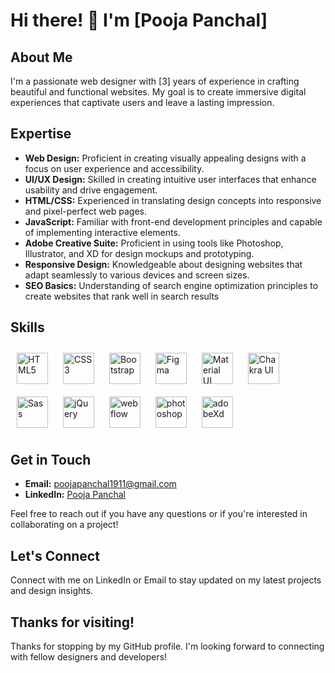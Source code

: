 # Hi there! 👋 I'm [Pooja Panchal]

## About Me
I'm a passionate web designer with [3] years of experience in crafting beautiful and functional websites. My goal is to create immersive digital experiences that captivate users and leave a lasting impression.

## Expertise
- **Web Design:** Proficient in creating visually appealing designs with a focus on user experience and accessibility.
- **UI/UX Design:** Skilled in creating intuitive user interfaces that enhance usability and drive engagement.
- **HTML/CSS:** Experienced in translating design concepts into responsive and pixel-perfect web pages.
- **JavaScript:** Familiar with front-end development principles and capable of implementing interactive elements.
- **Adobe Creative Suite:** Proficient in using tools like Photoshop, Illustrator, and XD for design mockups and prototyping.
- **Responsive Design:** Knowledgeable about designing websites that adapt seamlessly to various devices and screen sizes.
- **SEO Basics:** Understanding of search engine optimization principles to create websites that rank well in search results


## Skills  
<div align="left">
<a href="https://en.wikipedia.org/wiki/HTML5" target="_blank"><img style="margin: 10px" src="https://profilinator.rishav.dev/skills-assets/html5-original-wordmark.svg" alt="HTML5" height="50" /></a>  
<a href="https://www.w3schools.com/css/" target="_blank"><img style="margin: 10px" src="https://profilinator.rishav.dev/skills-assets/css3-original-wordmark.svg" alt="CSS3" height="50" /></a>  
<a href="https://getbootstrap.com/docs/3.4/javascript/" target="_blank"><img style="margin: 10px" src="https://profilinator.rishav.dev/skills-assets/bootstrap-plain.svg" alt="Bootstrap" height="50" /></a>
<a href="https://www.figma.com/" target="_blank"><img style="margin: 10px" src="https://profilinator.rishav.dev/skills-assets/figma-icon.svg" alt="Figma" height="50" /></a>
<a href="https://mui.com/" target="_blank"><img style="margin: 10px" src="https://profilinator.rishav.dev/skills-assets/mui.png" alt="Material UI" height="50" /></a>
<a href="https://chakra-ui.com/" target="_blank"><img style="margin: 10px" src="https://profilinator.rishav.dev/skills-assets/chakraui.png" alt="Chakra UI" height="50" /></a> 
<a href="https://sass-lang.com/" target="_blank"><img style="margin: 10px" src="https://profilinator.rishav.dev/skills-assets/sass-original.svg" alt="Sass" height="50" /></a>
<a href="https://jquery.com/" target="_blank"><img style="margin: 10px" src="https://profilinator.rishav.dev/skills-assets/jquery.png" alt="jQuery" height="50" /></a>  
<a href="https://webflow.com/" target="_blank"><img style="margin: 10px" src="https://assets-global.website-files.com/5d3e265ac89f6a3e64292efc/5d55951e4de4fb4722554d96_default_favicon.png" alt="webflow" height="50" /></a>  
<a href="https://www.adobe.com/in/products/photoshop.html" target="_blank"><img style="margin: 10px" src="https://upload.wikimedia.org/wikipedia/commons/a/af/Adobe_Photoshop_CC_icon.svg" alt="photoshop" height="50" /></a>  
<a href="https://helpx.adobe.com/in/support/xd.html" target="_blank"><img style="margin: 10px" src="https://upload.wikimedia.org/wikipedia/commons/c/c2/Adobe_XD_CC_icon.svg" alt="adobeXd" height="50" /></a>  
</div>




## Get in Touch
- **Email:** poojapanchal1911@gmail.com
- **LinkedIn:** [Pooja Panchal](https://in.linkedin.com/in/pooja-panchal-616b55272)

Feel free to reach out if you have any questions or if you're interested in collaborating on a project!

## Let's Connect
Connect with me on LinkedIn or Email to stay updated on my latest projects and design insights.

## Thanks for visiting!
Thanks for stopping by my GitHub profile. I'm looking forward to connecting with fellow designers and developers!

